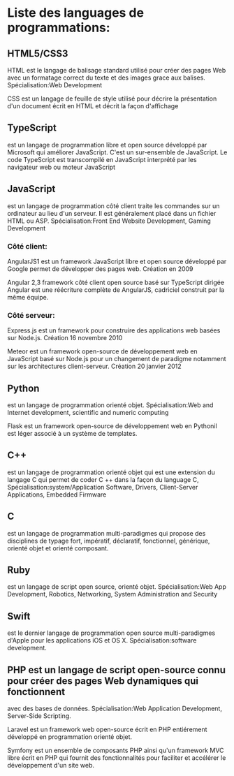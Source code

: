 # Liste des languages de programmations:
  
 
  
  
## HTML5/CSS3
HTML est le langage de balisage standard utilisé pour créer des pages Web avec un formatage correct 
du texte et des images grace aux balises.
Spécialisation:Web Development
  
CSS est un langage de feuille de style utilisé pour décrire la présentation d'un document écrit en HTML 
et décrit la façon d'affichage

##  TypeScript 
est un langage de programmation libre et open source développé par Microsoft qui améliorer  JavaScript. C'est un sur-ensemble de JavaScript. Le code TypeScript est transcompilé en JavaScript interprété par les navigateur web ou moteur JavaScript
  
## JavaScript 
est un langage de programmation côté client  traite les commandes sur un ordinateur au lieu d'un serveur.
Il est généralement placé dans un fichier HTML ou ASP.
Spécialisation:Front End Website Development, Gaming Development

### Côté client:

AngularJS1 est un framework JavaScript libre et open source développé par Google permet de développer des pages web. Création en 2009

Angular 2,3 framework côté client open source basé sur TypeScript dirigée Angular est une réécriture complète de AngularJS, cadriciel construit par la même équipe. 

### Côté serveur:

Express.js est un framework pour construire des applications web basées sur Node.js. Création 16 novembre 2010

Meteor est un framework open-source de développement web en JavaScript basé sur Node.js pour un changement de paradigme notamment sur les architectures client-serveur. Création 20 janvier 2012


## Python 
est un langage de programmation orienté objet.
Spécialisation:Web and Internet development, scientific and numeric computing

Flask est un framework open-source de développement web en Pythonil est léger associé à un système de templates.


## C++ 
est un langage de programmation orienté objet qui est une extension du langage C qui permet de coder C ++ dans la façon du language C, 
Spécialisation:system/Application Software, Drivers, Client-Server Applications, Embedded Firmware


## C # 
est un langage de programmation multi-paradigmes qui propose des disciplines de typage fort,
impératif, déclaratif, fonctionnel, générique, orienté objet et orienté composant.


## Ruby 
est un langage de script open source, orienté objet.
Spécialisation:Web App Development, Robotics, Networking, System Administration and Security
  

## Swift 
est le dernier langage de programmation open source multi-paradigmes d'Apple pour les applications iOS et OS X.
Spécialisation:software development.


## PHP est un langage de script open-source connu pour créer des pages Web dynamiques qui fonctionnent  
avec des bases de données.
Spécialisation:Web Application Development, Server-Side Scripting.

Laravel est un framework web open-source écrit en PHP entiérement développé en programmation orienté objet.

Symfony est un ensemble de composants PHP ainsi qu'un framework MVC libre écrit en PHP qui fournit des fonctionnalités pour faciliter et accélérer le développement d'un site web. 